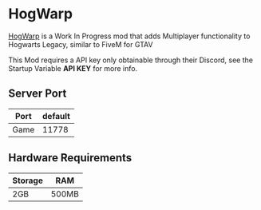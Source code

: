 # HogWarp
[HogWarp]([https://www.nexusmods.com/hogwartslegacy/mods/1378]) is a Work In Progress mod that adds Multiplayer functionality to Hogwarts Legacy, similar to FiveM for GTAV


This Mod requires a API key only obtainable through their Discord, see the Startup Variable **API KEY** for more info.

## Server Port
| Port    | default |
|---------|---------|
| Game    | 11778   |

## Hardware Requirements
| Storage | RAM     |
|---------|---------|
| 2GB     | 500MB   |

